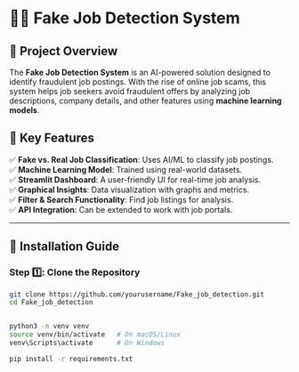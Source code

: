 # 🕵️‍♂️ Fake Job Detection System

## 📌 Project Overview
The **Fake Job Detection System** is an AI-powered solution designed to identify fraudulent job postings. With the rise of online job scams, this system helps job seekers avoid fraudulent offers by analyzing job descriptions, company details, and other features using **machine learning models**.

## 🚀 Key Features
✅ **Fake vs. Real Job Classification**: Uses AI/ML to classify job postings.  
✅ **Machine Learning Model**: Trained using real-world datasets.  
✅ **Streamlit Dashboard**: A user-friendly UI for real-time job analysis.  
✅ **Graphical Insights**: Data visualization with graphs and metrics.  
✅ **Filter & Search Functionality**: Find job listings for analysis.  
✅ **API Integration**: Can be extended to work with job portals.  

---

## 🔧 Installation Guide

### Step 1️⃣: Clone the Repository
```bash
git clone https://github.com/yourusername/Fake_job_detection.git
cd Fake_job_detection


python3 -m venv venv
source venv/bin/activate   # On macOS/Linux
venv\Scripts\activate      # On Windows

pip install -r requirements.txt